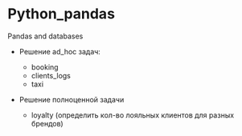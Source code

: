 # Python_pandas
Pandas and databases

  + Решение ad_hoc задач: 
    - booking
    - clients_logs
    - taxi
   
  + Решение полноценной задачи
    - loyalty (определить кол-во лояльных клиентов для разных брендов)
   
